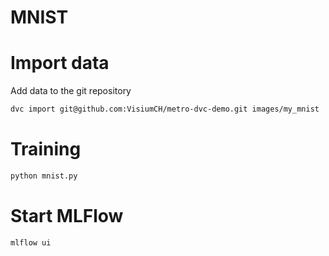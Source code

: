 # MNIST

# Import data
Add data to the git repository
```bash
dvc import git@github.com:VisiumCH/metro-dvc-demo.git images/my_mnist
```

# Training
```bash
python mnist.py
```

# Start MLFlow

```bash
mlflow ui
```